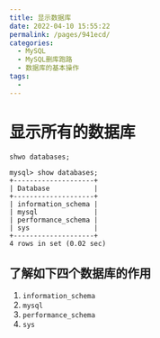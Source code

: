 ```yaml
---
title: 显示数据库
date: 2022-04-10 15:55:22
permalink: /pages/941ecd/
categories:
  - MySQL
  - MySQL删库跑路
  - 数据库的基本操作
tags:
  - 
---
```

# 显示所有的数据库

```mysql
shwo databases;
```

```mysql
mysql> show databases;
+--------------------+
| Database           |
+--------------------+
| information_schema |
| mysql              |
| performance_schema |
| sys                |
+--------------------+
4 rows in set (0.02 sec)
```

## 了解如下四个数据库的作用

1. `information_schema`
2. `mysql`
3. `performance_schema`
4. `sys`

